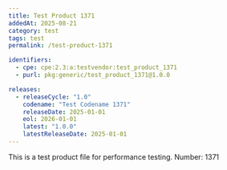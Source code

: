 ```yaml
---
title: Test Product 1371
addedAt: 2025-08-21
category: test
tags: test
permalink: /test-product-1371

identifiers:
  - cpe: cpe:2.3:a:testvendor:test_product_1371
  - purl: pkg:generic/test_product_1371@1.0.0

releases:
  - releaseCycle: "1.0"
    codename: "Test Codename 1371"
    releaseDate: 2025-01-01
    eol: 2026-01-01
    latest: "1.0.0"
    latestReleaseDate: 2025-01-01
---
```


This is a test product file for performance testing. Number: 1371
